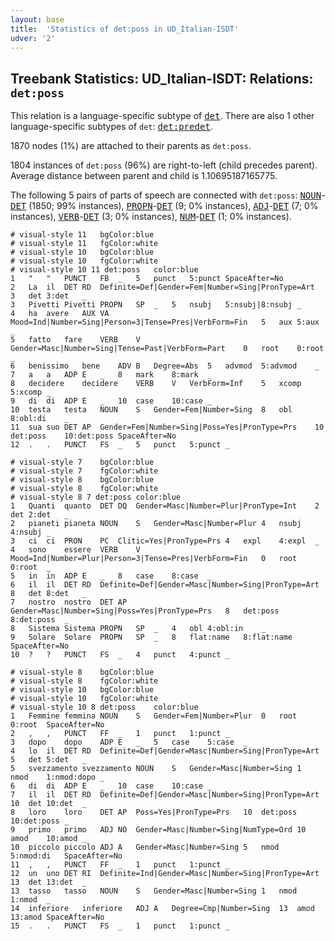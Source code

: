 ```yaml
---
layout: base
title:  'Statistics of det:poss in UD_Italian-ISDT'
udver: '2'
---
```


## Treebank Statistics: UD_Italian-ISDT: Relations: `det:poss`

This relation is a language-specific subtype of <tt><a href="it_isdt-dep-det.html">det</a></tt>.
There are also 1 other language-specific subtypes of `det`: <tt><a href="it_isdt-dep-det-predet.html">det:predet</a></tt>.

1870 nodes (1%) are attached to their parents as `det:poss`.

1804 instances of `det:poss` (96%) are right-to-left (child precedes parent).
Average distance between parent and child is 1.10695187165775.

The following 5 pairs of parts of speech are connected with `det:poss`: <tt><a href="it_isdt-pos-NOUN.html">NOUN</a></tt>-<tt><a href="it_isdt-pos-DET.html">DET</a></tt> (1850; 99% instances), <tt><a href="it_isdt-pos-PROPN.html">PROPN</a></tt>-<tt><a href="it_isdt-pos-DET.html">DET</a></tt> (9; 0% instances), <tt><a href="it_isdt-pos-ADJ.html">ADJ</a></tt>-<tt><a href="it_isdt-pos-DET.html">DET</a></tt> (7; 0% instances), <tt><a href="it_isdt-pos-VERB.html">VERB</a></tt>-<tt><a href="it_isdt-pos-DET.html">DET</a></tt> (3; 0% instances), <tt><a href="it_isdt-pos-NUM.html">NUM</a></tt>-<tt><a href="it_isdt-pos-DET.html">DET</a></tt> (1; 0% instances).


~~~ conllu
# visual-style 11	bgColor:blue
# visual-style 11	fgColor:white
# visual-style 10	bgColor:blue
# visual-style 10	fgColor:white
# visual-style 10 11 det:poss	color:blue
1	"	"	PUNCT	FB	_	5	punct	5:punct	SpaceAfter=No
2	La	il	DET	RD	Definite=Def|Gender=Fem|Number=Sing|PronType=Art	3	det	3:det	_
3	Pivetti	Pivetti	PROPN	SP	_	5	nsubj	5:nsubj|8:nsubj	_
4	ha	avere	AUX	VA	Mood=Ind|Number=Sing|Person=3|Tense=Pres|VerbForm=Fin	5	aux	5:aux	_
5	fatto	fare	VERB	V	Gender=Masc|Number=Sing|Tense=Past|VerbForm=Part	0	root	0:root	_
6	benissimo	bene	ADV	B	Degree=Abs	5	advmod	5:advmod	_
7	a	a	ADP	E	_	8	mark	8:mark	_
8	decidere	decidere	VERB	V	VerbForm=Inf	5	xcomp	5:xcomp	_
9	di	di	ADP	E	_	10	case	10:case	_
10	testa	testa	NOUN	S	Gender=Fem|Number=Sing	8	obl	8:obl:di	_
11	sua	suo	DET	AP	Gender=Fem|Number=Sing|Poss=Yes|PronType=Prs	10	det:poss	10:det:poss	SpaceAfter=No
12	.	.	PUNCT	FS	_	5	punct	5:punct	_

~~~


~~~ conllu
# visual-style 7	bgColor:blue
# visual-style 7	fgColor:white
# visual-style 8	bgColor:blue
# visual-style 8	fgColor:white
# visual-style 8 7 det:poss	color:blue
1	Quanti	quanto	DET	DQ	Gender=Masc|Number=Plur|PronType=Int	2	det	2:det	_
2	pianeti	pianeta	NOUN	S	Gender=Masc|Number=Plur	4	nsubj	4:nsubj	_
3	ci	ci	PRON	PC	Clitic=Yes|PronType=Prs	4	expl	4:expl	_
4	sono	essere	VERB	V	Mood=Ind|Number=Plur|Person=3|Tense=Pres|VerbForm=Fin	0	root	0:root	_
5	in	in	ADP	E	_	8	case	8:case	_
6	il	il	DET	RD	Definite=Def|Gender=Masc|Number=Sing|PronType=Art	8	det	8:det	_
7	nostro	nostro	DET	AP	Gender=Masc|Number=Sing|Poss=Yes|PronType=Prs	8	det:poss	8:det:poss	_
8	Sistema	Sistema	PROPN	SP	_	4	obl	4:obl:in	_
9	Solare	Solare	PROPN	SP	_	8	flat:name	8:flat:name	SpaceAfter=No
10	?	?	PUNCT	FS	_	4	punct	4:punct	_

~~~


~~~ conllu
# visual-style 8	bgColor:blue
# visual-style 8	fgColor:white
# visual-style 10	bgColor:blue
# visual-style 10	fgColor:white
# visual-style 10 8 det:poss	color:blue
1	Femmine	femmina	NOUN	S	Gender=Fem|Number=Plur	0	root	0:root	SpaceAfter=No
2	,	,	PUNCT	FF	_	1	punct	1:punct	_
3	dopo	dopo	ADP	E	_	5	case	5:case	_
4	lo	il	DET	RD	Definite=Def|Gender=Masc|Number=Sing|PronType=Art	5	det	5:det	_
5	svezzamento	svezzamento	NOUN	S	Gender=Masc|Number=Sing	1	nmod	1:nmod:dopo	_
6	di	di	ADP	E	_	10	case	10:case	_
7	il	il	DET	RD	Definite=Def|Gender=Masc|Number=Sing|PronType=Art	10	det	10:det	_
8	loro	loro	DET	AP	Poss=Yes|PronType=Prs	10	det:poss	10:det:poss	_
9	primo	primo	ADJ	NO	Gender=Masc|Number=Sing|NumType=Ord	10	amod	10:amod	_
10	piccolo	piccolo	ADJ	A	Gender=Masc|Number=Sing	5	nmod	5:nmod:di	SpaceAfter=No
11	,	,	PUNCT	FF	_	1	punct	1:punct	_
12	un	uno	DET	RI	Definite=Ind|Gender=Masc|Number=Sing|PronType=Art	13	det	13:det	_
13	tasso	tasso	NOUN	S	Gender=Masc|Number=Sing	1	nmod	1:nmod	_
14	inferiore	inferiore	ADJ	A	Degree=Cmp|Number=Sing	13	amod	13:amod	SpaceAfter=No
15	.	.	PUNCT	FS	_	1	punct	1:punct	_

~~~


